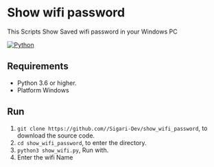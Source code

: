 # Show wifi password
This Scripts Show Saved wifi password in your Windows PC

[![Python](http://forthebadge.com/images/badges/made-with-python.svg)](https://python.org)

## Requirements
- Python 3.6 or higher.
- Platform Windows

## Run
1. `git clone https://github.com//Sigari-Dev/show_wifi_password`, to download the source code.
2. `cd show_wifi_password`, to enter the directory.
3. `python3 show_wifi.py`, Run with.
4. Enter the wifi Name
